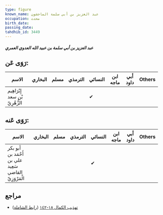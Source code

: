 ```yaml
---
type: figure
known_name: عبد العزيز بن أبي سلمة الماجشون
occupation: محدث
birth_date:
passing_date:
tahdhib_id: 3449
---
```

##### عبد العزيز بن أبي سلمة بن عبيد الله العدوي العمري

## رَوَى عَن:
| الاسم                           | البخاري | مسلم | الترمذي | النسائي | ابن ماجه | أبي داود | Others |
| ------------------------------- | ------- | ---- | ------- | ------- | -------- | -------- | ------ |
| إِبْرَاهِيم بْن سعد الزُّهْرِيّ |         |      |         | ✔       |          |          |        |
## رَوَى عَنه:
| الاسم                                                 | البخاري | مسلم | الترمذي | النسائي | ابن ماجه | أبي داود | Others |
| ----------------------------------------------------- | ------- | ---- | ------- | ------- | -------- | -------- | ------ |
| أبو بكر أَحْمَد بن علي بن سَعِيد القاضي الْمَرْوَزِيّ |         |      |         | ✔       |          |          |        |
## مراجع
- [تهذيب الكمال ١٨-١٤٢](obsidian://open?vault=Tahdhib-al-Kamal&file=Figures/٣٤٤٩-عبد%20العزيز%20بن%20أبي%20سلمة%20بن%20عبيد%20الله%20العدوي%20العمري) ([رابط الشاملة](https://shamela.ws/book/3722/9175))